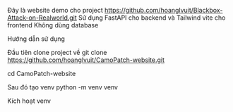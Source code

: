 Đây là website demo cho project https://github.com/hoanglvuit/Blackbox-Attack-on-Realworld.git 
Sử dụng FastAPI cho backend và Tailwind vite cho frontend 
Không dùng database 

Hướng dẫn sử dụng 

Đầu tiên clone project về 
git clone https://github.com/hoanglvuit/CamoPatch-website.git 

cd CamoPatch-website 

Sau đó tạo venv 
python -m venv venv 

Kích hoạt venv 

